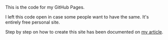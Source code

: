 This is the code for my GitHub Pages.

I left this code open in case some people want to have the same. It's entirely free personal site.

Step by step on how to create this site has been documented on [my article](https://rahmatnazali.github.io/2023/08/02/creating-hassle-free-and-markdown-based-blog-with-jekyll.html).
